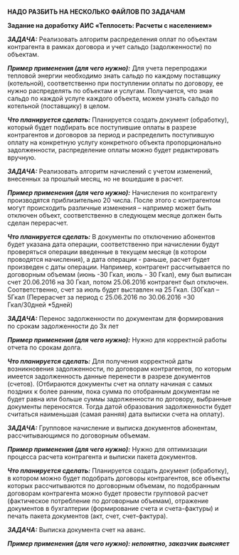 **НАДО РАЗБИТЬ НА НЕСКОЛЬКО ФАЙЛОВ ПО ЗАДАЧАМ**

**Задание на доработку АИС «Теплосеть: Расчеты с населением»**

***ЗАДАЧА:*** Реализовать алгоритм распределения оплат по объектам
контрагента в рамках договора и учет сальдо (задолженности) по объектам.

***Пример применения (для чего нужно):*** Для учета перепродажи тепловой
энергии необходимо знать сальдо по каждому поставщику (котельной),
соответственно при поступлении оплаты по договору, ее нужно распределять
по объектам и услугам. Получается, что зная сальдо по каждой услуге
каждого объекта, можем узнать сальдо по котельной (поставщику) в целом.

***Что планируется сделать:*** Планируется создать документ (обработку),
который будет подбирать все поступившие оплаты в разрезе контрагентов и
договоров за период и распределить поступившую оплату на конкретную
услугу конкретного объекта пропорционально задолженности, распределение
оплаты можно будет редактировать вручную.

***ЗАДАЧА:*** Реализовать алгоритм начислений с учетом изменений,
внесенных за прошлый месяц, но не вошедшие в расчет.

***Пример применения (для чего нужно):*** Начисления по контрагенту
производятся приблизительно 20 числа. После этого с контрагентом могут
происходить различные изменения – например может быть отключен объект,
соответственно в следующем месяце должен быть сделан перерасчет.

***Что планируется сделать:*** В документы по отключению абонентов будет
указана дата операции, соответственно при начислении будут проверяться
операции введенные в текущем месяце (в котором проводятся начисления), а
дата операции - раньше, расчет будет произведен с даты операции.
Например, контрагент рассчитывается по договорным объемам (июнь -30
Гкал, июль - 30 Гкал), ему был выписан счет 20.06.2016 на 30 Гкал, потом
25.06.2016 контрагент был отключен. Соответственно, счет за июль будет
выставлен на 25 Гкал. (30Гкал – 5Гкал (Перерасчет за период с 25.06.2016
по 30.06.2016 =30 Гкал/30дней \*5дней)

***ЗАДАЧА:*** Перенос задолженности по документам для формирования по
срокам задолженности до 3х лет

***Пример применения (для чего нужно):*** Нужно для корректной работы
отчета по срокам долга.

***Что планируется сделать:*** Для получения корректной даты
возникновения задолженности, по договорам контрагентов, по которым
имеется задолженность данные перенести в разрезе документов (счетов).
(Отбираются документы счет на оплату начиная с самых поздних к более
ранним, пока сумма по отобранным документам не будет равна или больше
суммы задолженности по договору, выбранные документы переносятся. Тогда
датой образования задолженности будет считаться наименьшая (самая
ранняя) дата выписки счета на оплату).

***ЗАДАЧА:*** Групповое начисление и выписка документов абонентам,
рассчитывающимся по договорным объемам.

***Пример применения (для чего нужно):*** Нужно для оптимизации процесса
расчета контрагента и выписки пакета документов.

***Что планируется сделать:*** Планируется создать документ (обработку),
в котором можно будет подобрать договоры контрагентов, все объекты
которых рассчитываются по договорным объемам, по подобранным договорам
контрагента можно будет провести групповой расчет (фактическое
потребление по договорным объемам), отражение документов в бухгалтерии
(формирование счета и счета-фактуры) и печать пакета документов (акт,
счет, счет-фактура).

***ЗАДАЧА:*** Выписка документа счет на аванс.

***Пример применения (для чего нужно): непонятно, заказчик выясняет***
